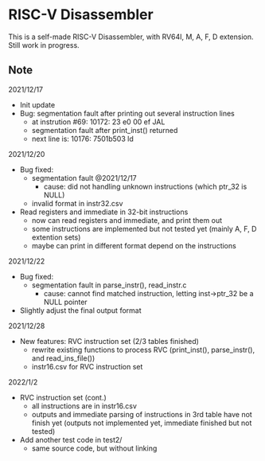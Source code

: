 # RISC-V Disassembler

This is a self-made RISC-V Disassembler, with RV64I, M, A, F, D extension.  
Still work in progress.  

## Note

2021/12/17
- Init update
- Bug: segmentation fault after printing out several instruction lines
    - at instrution #69: 10172: 23 e0 00 ef JAL
    - segmentation fault after print_inst() returned
    - next line is: 10176: 7501b503 ld

2021/12/20
- Bug fixed:
    - segmentation fault @2021/12/17
        - cause: did not handling unknown instructions (which ptr_32 is NULL)
    - invalid format in instr32.csv
- Read registers and immediate in 32-bit instructions
    - now can read registers and immediate, and print them out
    - some instructions are implemented but not tested yet (mainly A, F, D extention sets)
    - maybe can print in different format depend on the instructions

2021/12/22
- Bug fixed:
    - segmentation fault in parse_instr(), read_instr.c
        - cause: cannot find matched instruction, letting inst->ptr_32 be a NULL pointer
- Slightly adjust the final output format

2021/12/28
- New features: RVC instruction set (2/3 tables finished)
    - rewrite existing functions to process RVC (print_inst(), parse_instr(), and read_ins_file())
    - instr16.csv for RVC instruction set

2022/1/2
- RVC instruction set (cont.)
    - all instructions are in instr16.csv
    - outputs and immediate parsing of instructions in 3rd table have not finish yet (outputs not implemented yet, immediate finished but not tested)
- Add another test code in test2/
    - same source code, but without linking